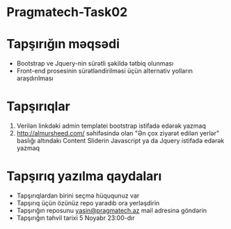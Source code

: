 # Pragmatech-Task02

# Tapşırığın məqsədi
- Bootstrap ve Jquery-nin sürətli şəkildə tətbiq olunması
- Front-end prosesinin sürətləndirilməsi üçün alternativ yolların araşdırılması

# Tapşırıqlar
1. Verilən linkdəki admin templatei bootstrap istifadə edərək yazmaq
2. http://almursheed.com/ səhifəsində olan "Ən çox ziyarət edilən yerlər" baslığı altındakı Content Sliderin Javascript ya da Jquery istifadə edərək yazmaq

# Tapşırıq yazılma qaydaları
- Tapşırıqlardan birini seçmə hüququnuz var
- Tapşırıq üçün özünüz repo yaradıb ora yerləşdirin
- Tapşırığın reposunu yasin@pragmatech.az mail adresinə göndərin
- Tapşırığın təhvil tarixi 5 Noyabr 23:00-dır



